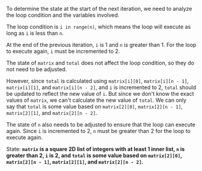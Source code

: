 To determine the state at the start of the next iteration, we need to analyze the loop condition and the variables involved.

The loop condition is `i in range(n)`, which means the loop will execute as long as `i` is less than `n`.

At the end of the previous iteration, `i` is 1 and `n` is greater than 1. For the loop to execute again, `i` must be incremented to 2.

The state of `matrix` and `total` does not affect the loop condition, so they do not need to be adjusted.

However, since `total` is calculated using `matrix[i][0]`, `matrix[i][n - 1]`, `matrix[i][1]`, and `matrix[i][n - 2]`, and `i` is incremented to 2, `total` should be updated to reflect the new value of `i`. But since we don't know the exact values of `matrix`, we can't calculate the new value of `total`. We can only say that `total` is some value based on `matrix[2][0]`, `matrix[2][n - 1]`, `matrix[2][1]`, and `matrix[2][n - 2]`.

The state of `n` also needs to be adjusted to ensure that the loop can execute again. Since `i` is incremented to 2, `n` must be greater than 2 for the loop to execute again.

State: **`matrix` is a square 2D list of integers with at least 1 inner list, `n` is greater than 2, `i` is 2, and `total` is some value based on `matrix[2][0]`, `matrix[2][n - 1]`, `matrix[2][1]`, and `matrix[2][n - 2]`.**
